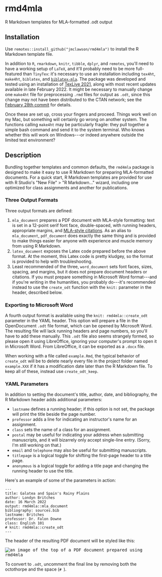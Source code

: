 # rmd4mla
R Markdown templates for MLA-formatted .odt output

## Installation
Use `remotes::install_github("jmclawson/rmd4mla")` to install the R Markdown template file.

In addition to `R`, `rmarkdown`, `knitr`, `tibble`, `dplyr`, and `remotes`, you'll need to have a working setup of `LaTeX`, and it'll probably need to be more full-featured than `TinyTex`: it's necessary to use an installation including `tex4ht`, `make4ht`, `biblatex`, and [`biblatex-mla`](https://ctan.org/pkg/biblatex-mla?lang=en). The package was developed and tested using an installation of [TexLive 2021](https://www.tug.org/texlive/), along with most recent updates available in late February 2022. It might be necessary to manually change one `make4ht` file for preprocessing `.rmd` files for output as `.odt`, since this change may not have been distributed to the CTAN network; see the [February 28th commit](https://github.com/michal-h21/make4ht/commit/a7ed9e73948ce8fd9749e94bd84a7607cca07f9c) for details.

Once these are set up, cross your fingers and proceed. Things work well on my Mac, but something will certainly go wrong on another system. The functions calling `make4ht` may be particularly fragile: they pull together a simple bash command and send it to the system terminal. Who knows whether this will work on Windows---or indeed anywhere outside the limited test environment?

## Description
Bundling together templates and common defaults, the `rmd4mla` package is designed to make it easy to use R Markdown for preparing MLA-formatted documents. For a quick start, R Markdown templates are provided for use with R Studio's "New File" > "R Markdown..." wizard, including one optimized for class assignments and another for publications.

### Three Output Formats
Three output formats are defined:

1. `mla_document` prepares a PDF document with MLA-style formatting: text is set in a 12-point serif font face, double-spaced, with running headers, appropriate margins, and [MLA-style citations](https://ctan.org/pkg/biblatex-mla). As an alias to `mla_document`, `pdf_document` does exactly the same thing and is provided to make things easier for anyone with experience and muscle memory from using R Markdown.
2. `latex_document` exposes the Latex code prepared before the above format. At the moment, this Latex code is pretty kludgey, so the format is provided to help with troubleshooting.
3. Least recommended of the three, `word_document` sets font faces, sizes, spacing, and margins, but it does not prepare document headers or citations. If you must prepare something in Microsoft Word format---and if you're writing in the humanities, you probably do---it's recommended instead to use the `create_odt` function with the `knit:` parameter in the header, described below.

### Exporting to Microsoft Word

A fourth output format is available using the `knit: rmd4mla::create_odt` parameter in the YAML header. This option will prepare a file in the OpenDocument `.odt` file format, which can be opened by Microsoft Word. The resulting file will lack running headers and page numbers, so you'll have to add these manually. This `.odt` file also seems strangely formed, so please open it using LibreOffice, ignoring your computer's prompt to open it in Microsoft Word. From LibreOffice, it can be exported as a `.docx` file.

When working with a file called `example.Rmd`, the typical behavior of `create_odt` will be to delete nearly every file in the project folder named `example.XXX` if it has a modification date later than the R Markdown file. To keep all of these, instead use `create_odt_keep`.

### YAML Parameters
In addition to setting the document's title, author, date, and bibliography, the R Markdown header adds additional parameters: 

- `lastname` defines a running header; if this option is not set, the package will print the title beside the page number.
- `professor` adds a line for indicating an instructor's name for an assignment.
- `class` sets the name of a class for an assignment.
- `postal` may be useful for indicating your address when submitting manuscripts, and it will bizarrely only accept single-line entry. (Sorry, I'm still working on that.)
- `email` and `telephone` may also be useful for submitting manuscripts.
- `titlepage` is a logical toggle for shifting the first-page header to a title page.
- `anonymous` is a logical toggle for adding a title page and changing the running header to use the title.

Here's an example of some of the parameters in action:

```
---
title: Galatea and Spain's Rainy Plains
author: Londyn Britches
date: 16 March 2022
output: rmd4mla::mla_document
bibliography: sources.bib
lastname: Britches
professor: Dr. Falon Downe
class: English 101
# knit: rmd4mla::create_odt
---
```

The header of the resulting PDF document will be styled like this:

<kbd>
  <img src="https://jmclawson.net/rmd4mla_header.png", alt="an image of the top of a PDF document prepared using rmd4mla">
</kbd>


To convert to `.odt`, uncomment the final line by removing both the octothorpe and the space (`# `).